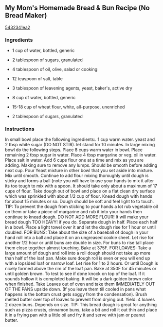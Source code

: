 ## My Mom's Homemade Bread & Bun Recipe (No Bread Maker)

[5432341ea2](http://www.food.com/recipe/my-moms-homemade-bread-bun-recipe-no-bread-maker-125499)

### Ingredients

 - 1 cup of water, bottled, generic

 - 2 tablespoon of sugars, granulated

 - 4 tablespoon of oil, olive, salad or cooking

 - 12 teaspoon of salt, table

 - 3 tablespoon of leavening agents, yeast, baker's, active dry

 - 8 cup of water, bottled, generic

 - 15-18 cup of wheat flour, white, all-purpose, unenriched

 - 2 tablespoon of sugars, granulated

### Instructions

In small bowl place the following ingredients:. 1 cup warm water. yeast and 2 tbsp white sugar (DO NOT STIR). let stand for 10 minutes. In large mixing bowl do the following steps. Place 8 cups warm water in bowl. Place remaining 2 tbsp sugar in water. Place 4 tbsp margarine or veg. oil in water. Place salt in water. Add 6 cups flour one at a time and mix as you are adding. Making sure to remove any lumps. Should be smooth before adding next cup. Pour Yeast mixture in other bowl that you set aside into mixture. Mix until smooth. Continue to add flour mixing thoroughly until dough is sticky and forms a ball (note you will have to use your hands to mix it after its too tough to mix with a spoon. It should take only about a maximum of 17 cups of flour. Take dough out of bowl and place on a flat clean dry surface which was sprinkled with about 1/2 cup of flour. Knead dough with hands for about 15 minutes or so. Dough should be soft and feel light to to touch. TIP: To prevent the dough from sticking to your hands a lot rub vegetable oil on them or take a piece of margarine and rub it into your hands then continue to knead dough. DO NOT ADD MORE FLOUR! It will make your bread dough TOO HEAVY! if you do. Separate dough in half. Place each half in a bowl. Place a light towel over it and let the dough rise for 1 hour or until doubled. FOR BUNS: Take about the size of a baseball of dough in your hand roll into a ball and place it on an ungreased cookie sheet. Let rise for another 1/2 hour or until buns are double in size. For buns to rise tall place them close together almost touching. Bake at 375F. FOR LOAVES: Take a large amount of dough and roll into a roll dough should not take up more than half of the loaf pan. Make sure dough roll is even or you will end up with a lopsided loaf or narrow loaf. Let rise for 1 to 2 hours. Or until Dough is nicely formed above the rim of the loaf pan. Bake at 350F for 45 minutes or until golden brown. To test to see if done knock on top of the loaf. If it sounds hollow it is completed baking. It will be a dark golden brown color when finished. Take Loaves out of oven and take them IMMEDIATELY OUT OF THE PANS upside down. (If you leave them till cooled in pans what happens is the bottom crust gets soggy from the condensation). Brush melted butter over top of loaves to prevent from drying out. Yield: 4 loaves 2 dozen buns. Depends on size. TIP: This bread dough is great for anything such as pizza crusts, cinnamon buns, take a bit and roll it out thin and place it in a frying pan with a little oil and fry it and serve with jam or peanut butter.